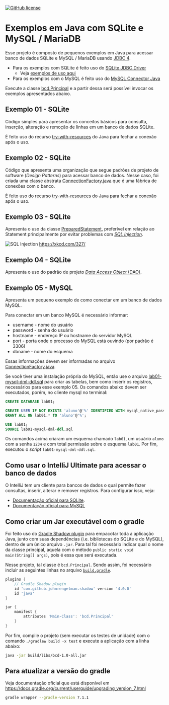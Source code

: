 [![GitHub license](https://img.shields.io/badge/license-MIT-blue.svg)](LICENSE)

# Exemplos em Java com SQLite e MySQL / MariaDB

Esse projeto é composto de pequenos exemplos em Java para acessar banco de dados SQLite e MySQL / MariaDB usando [JDBC 4](https://docs.oracle.com/javase/tutorial/jdbc/basics/connecting.html).

- Para os exemplos com SQLite é feito uso do [SQLite JDBC Driver](https://mvnrepository.com/artifact/org.xerial/sqlite-jdbc)
  - Veja [exemplos de uso aqui](https://github.com/xerial/sqlite-jdbc/blob/master/USAGE.md)
- Para os exemplos com o MySQL é feito uso do [MySQL Connector Java](https://mvnrepository.com/artifact/mysql/mysql-connector-java)

Execute a classe [bcd.Principal](src/main/java/bcd/Principal.java) e a partir dessa será possível invocar os exemplos apresentados abaixo.

## Exemplo 01 - SQLite

Código simples para apresentar os conceitos básicos para consulta, inserção, alteração e remoção de linhas em um banco de dados SQLite.

É feito uso do recurso [try-with-resources](https://docs.oracle.com/javase/tutorial/essential/exceptions/tryResourceClose.html) do Java para fechar a conexão após o uso.

## Exemplo 02 - SQLite

Código que apresenta uma organização que segue padrões de projeto de software (*Design Patterns*) para acessar banco de dados. Nesse caso, foi criada uma classe abstrata [ConnectionFactory.java](src/main/java/exemplo02/db/ConnectionFactory.java) que é uma fábrica de conexões com o banco.

É feito uso do recurso [try-with-resources](https://docs.oracle.com/javase/tutorial/essential/exceptions/tryResourceClose.html) do Java para fechar a conexão após o uso.

## Exemplo 03 - SQLite

Apresenta o uso da classe [PreparedStatement](https://docs.oracle.com/javase/tutorial/jdbc/basics/prepared.html), preferível em relação ao Statement principalmente por evitar problemas com [*SQL Injection*](https://pt.wikipedia.org/wiki/Inje%C3%A7%C3%A3o_de_SQL).

![SQL Injection](exploits_of_a_mom.png)
https://xkcd.com/327/


## Exemplo 04 - SQLite

Apresenta o uso do padrão de projeto [*Data Access Object* (DAO)](https://pt.wikipedia.org/wiki/Objeto_de_acesso_a_dados).

## Exemplo 05 - MySQL

Apresenta um pequeno exemplo de como conectar em um banco de dados MySQL.

Para conectar em um banco MySQL é necessário informar:
- username - nome do usuário
- password - senha do usuário
- hostname - endereço IP ou hostname do servidor MySQL
- port - porta onde o processo do MySQL está ouvindo (por padrão é 3306)
- dbname - nome do esquema

Essas informações devem ser informadas no arquivo [ConnectionFactory.java](src/main/java/exemplo05mysql/db/ConnectionFactory.java).

Se você tiver uma instalação própria do MySQL, então use o arquivo [lab01-mysql-dml-ddl.sql](src/main/resources/lab01-mysql-dml-ddl.sql) para criar as tabelas, bem como inserir os registros, necessários para esse exemplo 05. Os comandos abaixo devem ser executados, porém, no cliente mysql no terminal:
```SQL
CREATE DATABASE lab01;

CREATE USER IF NOT EXISTS 'aluno'@'%' IDENTIFIED WITH mysql_native_password by '1234';
GRANT ALL ON lab01.* TO 'aluno'@'%';

USE lab01;
SOURCE lab01-mysql-dml-ddl.sql
```

Os comandos acima criaram um esquema chamado `lab01`, um usuário `aluno` com a senha `1234` e com total permissão sobre o esquema `lab01`. Por fim, executou o *script* `lab01-mysql-dml-ddl.sql`.


## Como usar o IntelliJ Ultimate para acessar o banco de dados

O IntelliJ tem um cliente para bancos de dados o qual permite fazer consultas, inserir, alterar e remover registros. Para configurar isso, veja:

- [Documentação oficial para SQLite](https://www.jetbrains.com/help/idea/connecting-to-a-database.html#connect-to-sqlite-database).
- [Documentação oficial para MySQL](https://www.jetbrains.com/help/idea/connecting-to-a-database.html#connect-to-mysql-database)

## Como criar um Jar executável com o gradle

Foi feito uso do [Gradle Shadow plugin](https://imperceptiblethoughts.com/shadow/) para empacotar toda a aplicação Java,  junto com suas dependências (i.e. bibliotecas do SQLite e do MySQL), dentro de um único arquivo `.jar`. Para tal foi  necessário indicar qual o nome da classe principal, aquela com o método `public static void main(String[] args)`, pois é essa que será executada. 

Nesse projeto, tal classe é `bcd.Principal`.  Sendo assim, foi necessário incluir as seguintes linhas no  arquivo [`build.gradle`](build.gradle). 

```groovy
plugins {
    // Gradle Shadow plugin
    id 'com.github.johnrengelman.shadow' version '4.0.0'
    id 'java'
}

jar {
    manifest {
        attributes 'Main-Class': 'bcd.Principal'
    }
}
```

Por fim, compile o projeto (sem executar os testes de unidade) com o comando `./gradlew build -x test` e execute a aplicação com a linha abaixo:

```bash
java -jar build/libs/bcd-1.0-all.jar
```

## Para atualizar a versão do gradle

Veja documentação oficial que está disponível em https://docs.gradle.org/current/userguide/upgrading_version_7.html

```bash
gradle wrapper --gradle-version 7.1.1
```